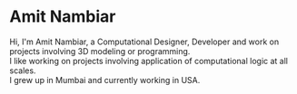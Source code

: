 # Amit Nambiar  

Hi, I'm Amit Nambiar, a Computational Designer, Developer and work on projects involving 3D modeling or programming.  
I like working on projects involving application of computational logic at all scales.  
I grew up in Mumbai and currently working in USA.  
